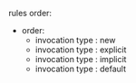 
rules order:

- order:
    - invocation type : new
    - invocation type : explicit
    - invocation type : implicit
    - invocation type : default 

